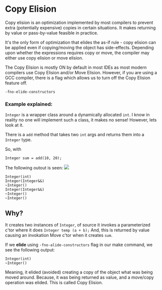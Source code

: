# Copy Elision

Copy elision is an optimization implemented by most compilers to prevent extra (potentially expensive) copies in certain situations. It makes returning by value or pass-by-value feasible in practice.

It's the only form of optimization that elides the as-if rule - copy elision can be applied even if copying/moving the object has side-effects.
Depending upon whether the expressions requires copy or move, the compiler may either use copy elision or move elision.

The Copy Elision is mostly ON by default in most IDEs as most modern compilers use Copy Elision and/or Move Elision. However, if you are using a GCC compiler, there is a flag which allows us to turn off the Copy Elision feature off.

`-fno-elide-constructors`

### Example explained:

`Integer` is a wrapper class around a dynamically allocated `int`. I know in reality no one will implement such a class, it makes no sense! However, lets look at it.

There is a `add` method that takes two `int` args and returns them into a `Integer` type.

So, with 

    Integer sum = add(10, 20);

The following outout is seen:
![](https://img.shields.io/badge/C++11-00FFFF)

    Integer(int)
    Integer(Integer&&)
    ~Integer()
    Integer(Integer&&)
    ~Integer()
    ~Integer()

## Why?

It creates two instances of `Integer`, of source it invokes a parameterized c'tor where it does `Integer temp (a + b);`
And, this is returned by value causing an invokation Move c'tor when it creates `sum`.

If we __elide__ using `-fno-alide-constructors` flag in our make command, we see the following output:

    Integer(int)
    ~Integer()

Meaning, it elided (avoided) creating a copy of the object what was being moved around. Because, it was being returned as value, and a move/copy operation was elided. This is called Copy Elision.